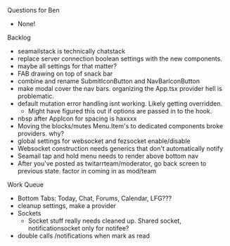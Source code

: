 Questions for Ben
* None!

Backlog
* seamailstack is technically chatstack
* replace server connection boolean settings with the new components.
* maybe all settings for that matter?
* FAB drawing on top of snack bar
* combine and rename SubmitIconButton and NavBarIconButton
* make modal cover the nav bars. organizing the App.tsx provider hell is problematic.
* default mutation error handling isnt working. Likely getting overridden.
  * Might have figured this out if options are passed in to the hook.
* nbsp after AppIcon for spacing is haxxxx
* Moving the blocks/mutes Menu.Item's to dedicated components broke providers. why?
* global settings for websocket and fezsocket enable/disable
* Websocket construction needs generics that don't automatically notify
* Seamail tap and hold menu needs to render above bottom nav
* After you've posted as twitarrteam/moderator, go back screen to previous state. factor in coming in as mod/team

Work Queue
* Bottom Tabs: Today, Chat, Forums, Calendar, LFG???
* cleanup settings, make a provider
* Sockets
  * Socket stuff really needs cleaned up. Shared socket, notificationsocket only for notifee?
* double calls /notifications when mark as read
